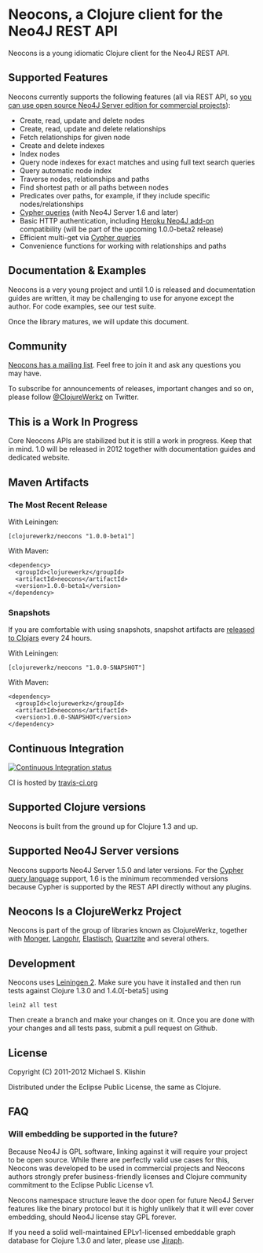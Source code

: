 # Neocons, a Clojure client for the Neo4J REST API

Neocons is a young idiomatic Clojure client for the Neo4J REST API.


## Supported Features

Neocons currently supports the following features (all via REST API, so [you can use open source Neo4J Server edition for commercial projects](http://neo4j.org/licensing-guide/)):

 * Create, read, update and delete nodes
 * Create, read, update and delete relationships
 * Fetch relationships for given node
 * Create and delete indexes
 * Index nodes
 * Query node indexes for exact matches and using full text search queries
 * Query automatic node index
 * Traverse nodes, relationships and paths
 * Find shortest path or all paths between nodes
 * Predicates over paths, for example, if they include specific nodes/relationships
 * [Cypher queries](http://docs.neo4j.org/chunked/1.6/cypher-query-lang.html) (with Neo4J Server 1.6 and later)
 * Basic HTTP authentication, including [Heroku Neo4J add-on](https://devcenter.heroku.com/articles/neo4j) compatibility (will be part of the upcoming 1.0.0-beta2 release)
 * Efficient multi-get via [Cypher queries](http://docs.neo4j.org/chunked/1.6/cypher-query-lang.html)
 * Convenience functions for working with relationships and paths


## Documentation & Examples

Neocons is a very young project and until 1.0 is released and documentation guides are written,
it may be challenging to use for anyone except the author. For code examples, see our test
suite.

Once the library matures, we will update this document.

## Community

[Neocons has a mailing list](https://groups.google.com/group/clojure-neo4j). Feel free to join it and ask any questions you may have.

To subscribe for announcements of releases, important changes and so on, please follow [@ClojureWerkz](https://twitter.com/#!/clojurewerkz) on Twitter.


## This is a Work In Progress

Core Neocons APIs are stabilized but it is still a work in progress. Keep that in mind. 1.0 will be released in 2012
together with documentation guides and dedicated website.



## Maven Artifacts

### The Most Recent Release

With Leiningen:

    [clojurewerkz/neocons "1.0.0-beta1"]

With Maven:

    <dependency>
      <groupId>clojurewerkz</groupId>
      <artifactId>neocons</artifactId>
      <version>1.0.0-beta1</version>
    </dependency>


### Snapshots

If you are comfortable with using snapshots, snapshot artifacts are [released to Clojars](https://clojars.org/clojurewerkz/neocons) every 24 hours.

With Leiningen:

    [clojurewerkz/neocons "1.0.0-SNAPSHOT"]


With Maven:

    <dependency>
      <groupId>clojurewerkz</groupId>
      <artifactId>neocons</artifactId>
      <version>1.0.0-SNAPSHOT</version>
    </dependency>


## Continuous Integration

[![Continuous Integration status](https://secure.travis-ci.org/michaelklishin/neocons.png)](http://travis-ci.org/michaelklishin/neocons)


CI is hosted by [travis-ci.org](http://travis-ci.org)


## Supported Clojure versions

Neocons is built from the ground up for Clojure 1.3 and up.


## Supported Neo4J Server versions

Neocons supports Neo4J Server 1.5.0 and later versions. For the [Cypher query language](http://docs.neo4j.org/chunked/1.6/cypher-query-lang.html) support, 1.6 is the minimum recommended
versions because Cypher is supported by the REST API directly without any plugins.


## Neocons Is a ClojureWerkz Project

Neocons is part of the group of libraries known as ClojureWerkz, together with
[Monger](https://github.com/michaelklishin/monger), [Langohr](https://github.com/michaelklishin/langohr), [Elastisch](https://github.com/clojurewerkz/elastisch), [Quartzite](https://github.com/michaelklishin/quartzite) and several others.


## Development

Neocons uses [Leiningen 2](https://github.com/technomancy/leiningen/blob/master/doc/TUTORIAL.md). Make sure you have it installed and then run tests against Clojure 1.3.0 and 1.4.0[-beta5] using

    lein2 all test

Then create a branch and make your changes on it. Once you are done with your changes and all tests pass, submit
a pull request on Github.


## License

Copyright (C) 2011-2012 Michael S. Klishin

Distributed under the Eclipse Public License, the same as Clojure.


## FAQ

### Will embedding be supported in the future?

Because Neo4J is GPL software, linking against it will require your project to be open source. While there are
perfectly valid use cases for this, Neocons was developed to be used in commercial projects and Neocons
authors strongly prefer business-friendly licenses and Clojure community commitment to the Eclipse Public License v1.

Neocons namespace structure leave the door open for future Neo4J Server features like the binary protocol but it
is highly unlikely that it will ever cover embedding, should Neo4J license stay GPL forever.

If you need a solid well-maintained EPLv1-licensed embeddable graph database for Clojure 1.3.0 and later, please
use [Jiraph](https://github.com/flatland/jiraph).
